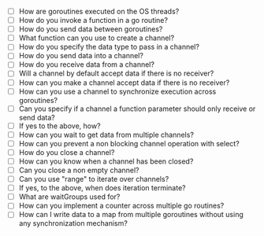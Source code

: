 - [ ] How are goroutines executed on the OS threads?
- [ ] How do you invoke a function in a go routine?
- [ ] How do you send data between goroutines?
- [ ] What function can you use to create a channel?
- [ ] How do you specify the data type to pass in a channel?
- [ ] How do you send data into a channel?
- [ ] How do you receive data from a channel?
- [ ] Will a channel by default accept data if there is no receiver?
- [ ] How can you make a channel accept data if there is no receiver?
- [ ] How can you use a channel to synchronize execution across goroutines?
- [ ] Can you specify if a channel a function parameter should only receive or send data?
- [ ] If yes to the above, how?
- [ ] How can you wait to get data from multiple channels?
- [ ] How can you prevent a non blocking channel operation with select?
- [ ] How do you close a channel?
- [ ] How can you know when a channel has been closed?
- [ ] Can you close a non empty channel?
- [ ] Can you use "range" to iterate over channels?
- [ ] If yes, to the above, when does iteration terminate?
- [ ] What are waitGroups used for?
- [ ] How can you implement a counter across multiple go routines?
- [ ] How can I write data to a map from multiple goroutines without using any synchronization mechanism?
